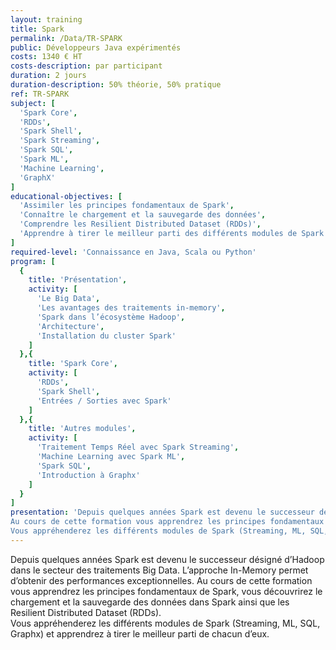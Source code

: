 ```yaml
---
layout: training
title: Spark
permalink: /Data/TR-SPARK
public: Développeurs Java expérimentés
costs: 1340 € HT
costs-description: par participant
duration: 2 jours
duration-description: 50% théorie, 50% pratique
ref: TR-SPARK
subject: [
  'Spark Core',
  'RDDs',
  'Spark Shell',
  'Spark Streaming',
  'Spark SQL',
  'Spark ML',
  'Machine Learning',
  'GraphX'
]
educational-objectives: [
  'Assimiler les principes fondamentaux de Spark',
  'Connaître le chargement et la sauvegarde des données',
  'Comprendre les Resilient Distributed Dataset (RDDs)',
  'Apprendre à tirer le meilleur parti des différents modules de Spark'
]
required-level: 'Connaissance en Java, Scala ou Python'
program: [
  {
    title: 'Présentation',
    activity: [
      'Le Big Data',
      'Les avantages des traitements in-memory',
      'Spark dans l’écosystème Hadoop',
      'Architecture',
      'Installation du cluster Spark'
    ]
  },{
    title: 'Spark Core',
    activity: [
      'RDDs',
      'Spark Shell',
      'Entrées / Sorties avec Spark'
    ]
  },{
    title: 'Autres modules',
    activity: [
      'Traitement Temps Réel avec Spark Streaming',
      'Machine Learning avec Spark ML',
      'Spark SQL',
      'Introduction à Graphx'
    ]
  }
]
presentation: 'Depuis quelques années Spark est devenu le successeur désigné d’Hadoop dans le secteur des traitements Big Data. L’approche In-Memory permet d’obtenir des performances exceptionnelles.
Au cours de cette formation vous apprendrez les principes fondamentaux de Spark, vous découvrirez le chargement et la sauvegarde des données dans Spark ainsi que les Resilient Distributed Dataset (RDDs).
Vous appréhenderez les différents modules de Spark (Streaming, ML, SQL, Graphx) et apprendrez à tirer le meilleur parti de chacun d’eux.'
---
```


Depuis quelques années Spark est devenu le successeur désigné d’Hadoop dans le secteur des traitements Big Data. L’approche In-Memory permet d’obtenir des performances exceptionnelles.
Au cours de cette formation vous apprendrez les principes fondamentaux de Spark, vous découvrirez le chargement et la sauvegarde des données dans Spark ainsi que les Resilient Distributed Dataset (RDDs).  
Vous appréhenderez les différents modules de Spark (Streaming, ML, SQL, Graphx) et apprendrez à tirer le meilleur parti de chacun d’eux.  
